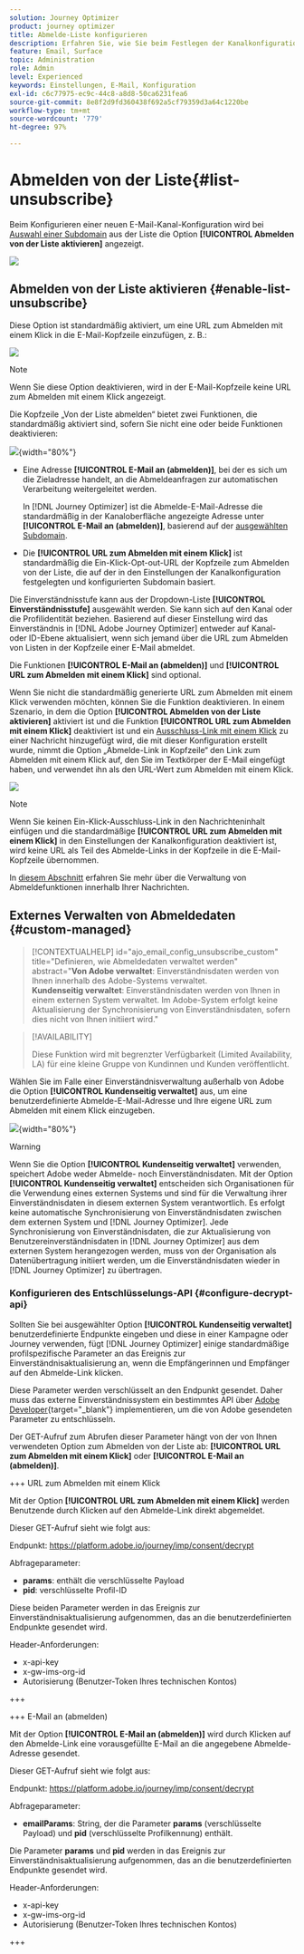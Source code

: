 ```yaml
---
solution: Journey Optimizer
product: journey optimizer
title: Abmelde-Liste konfigurieren
description: Erfahren Sie, wie Sie beim Festlegen der Kanalkonfiguration eine Abmelde-URL mit einem Klick in die Kopfzeile Ihrer E-Mails aufnehmen.
feature: Email, Surface
topic: Administration
role: Admin
level: Experienced
keywords: Einstellungen, E-Mail, Konfiguration
exl-id: c6c77975-ec9c-44c8-a8d8-50ca6231fea6
source-git-commit: 8e8f2d9fd360438f692a5cf79359d3a64c1220be
workflow-type: tm+mt
source-wordcount: '779'
ht-degree: 97%

---
```


# Abmelden von der Liste{#list-unsubscribe}

<!--Do not modify - Legal Review Done -->

Beim Konfigurieren einer neuen E-Mail-Kanal-Konfiguration wird bei [Auswahl einer Subdomain](email-settings.md#subdomains-and-ip-pools) aus der Liste die Option **[!UICONTROL Abmelden von der Liste aktivieren]** angezeigt.

![](assets/preset-list-unsubscribe.png)

## Abmelden von der Liste aktivieren {#enable-list-unsubscribe}

Diese Option ist standardmäßig aktiviert, um eine URL zum Abmelden mit einem Klick in die E-Mail-Kopfzeile einzufügen, z. B.:

![](assets/preset-list-unsubscribe-header.png)

>[!NOTE]
>
>Wenn Sie diese Option deaktivieren, wird in der E-Mail-Kopfzeile keine URL zum Abmelden mit einem Klick angezeigt.

Die Kopfzeile „Von der Liste abmelden“ bietet zwei Funktionen, die standardmäßig aktiviert sind, sofern Sie nicht eine oder beide Funktionen deaktivieren:

![](assets/surface-list-unsubscribe.png){width="80%"}

* Eine Adresse **[!UICONTROL E-Mail an (abmelden)]**, bei der es sich um die Zieladresse handelt, an die Abmeldeanfragen zur automatischen Verarbeitung weitergeleitet werden.

  In [!DNL Journey Optimizer] ist die Abmelde-E-Mail-Adresse die standardmäßig in der Kanaloberfläche angezeigte Adresse unter **[!UICONTROL E-Mail an (abmelden)]**, basierend auf der [ausgewählten Subdomain](#subdomains-and-ip-pools). <!--With this method, clicking the Unsubscribe link sends a pre-filled email to the unsubscribe address specified in the email header.-->

* Die **[!UICONTROL URL zum Abmelden mit einem Klick]** ist standardmäßig die Ein-Klick-Opt-out-URL der Kopfzeile zum Abmelden von der Liste, die auf der in den Einstellungen der Kanalkonfiguration festgelegten und konfigurierten Subdomain basiert. <!--With this method, clicking the Unsubscribe link directly unsubscribes the user, requiring only a single action to unsubscribe.-->

Die Einverständnisstufe kann aus der Dropdown-Liste **[!UICONTROL Einverständnisstufe]** ausgewählt werden. Sie kann sich auf den Kanal oder die Profilidentität beziehen. Basierend auf dieser Einstellung wird das Einverständnis in [!DNL Adobe Journey Optimizer] entweder auf Kanal- oder ID-Ebene aktualisiert, wenn sich jemand über die URL zum Abmelden von Listen in der Kopfzeile einer E-Mail abmeldet.

Die Funktionen **[!UICONTROL E-Mail an (abmelden)]** und **[!UICONTROL URL zum Abmelden mit einem Klick]** sind optional. 

Wenn Sie nicht die standardmäßig generierte URL zum Abmelden mit einem Klick verwenden möchten, können Sie die Funktion deaktivieren. In einem Szenario, in dem die Option **[!UICONTROL Abmelden von der Liste aktivieren]** aktiviert ist und die Funktion **[!UICONTROL URL zum Abmelden mit einem Klick]** deaktiviert ist und ein [Ausschluss-Link mit einem Klick](../email/email-opt-out.md#one-click-opt-out) zu einer Nachricht hinzugefügt wird, die mit dieser Konfiguration erstellt wurde, nimmt die Option „Abmelde-Link in Kopfzeile“ den Link zum Abmelden mit einem Klick auf, den Sie im Textkörper der E-Mail eingefügt haben, und verwendet ihn als den URL-Wert zum Abmelden mit einem Klick.

![](assets/preset-list-unsubscribe-opt-out-url.png)

>[!NOTE]
>
>Wenn Sie keinen Ein-Klick-Ausschluss-Link in den Nachrichteninhalt einfügen und die standardmäßige **[!UICONTROL URL zum Abmelden mit einem Klick]** in den Einstellungen der Kanalkonfiguration deaktiviert ist, wird keine URL als Teil des Abmelde-Links in der Kopfzeile in die E-Mail-Kopfzeile übernommen.

In [diesem Abschnitt](../email/email-opt-out.md#unsubscribe-header) erfahren Sie mehr über die Verwaltung von Abmeldefunktionen innerhalb Ihrer Nachrichten.

## Externes Verwalten von Abmeldedaten {#custom-managed}

>[!CONTEXTUALHELP]
>id="ajo_email_config_unsubscribe_custom"
>title="Definieren, wie Abmeldedaten verwaltet werden"
>abstract="**Von Adobe verwaltet**: Einverständnisdaten werden von Ihnen innerhalb des Adobe-Systems verwaltet.<br>**Kundenseitig verwaltet**: Einverständnisdaten werden von Ihnen in einem externen System verwaltet. Im Adobe-System erfolgt keine Aktualisierung der Synchronisierung von Einverständnisdaten, sofern dies nicht von Ihnen initiiert wird."

>[!AVAILABILITY]
>
>Diese Funktion wird mit begrenzter Verfügbarkeit (Limited Availability, LA) für eine kleine Gruppe von Kundinnen und Kunden veröffentlicht.

Wählen Sie im Falle einer Einverständnisverwaltung außerhalb von Adobe die Option **[!UICONTROL Kundenseitig verwaltet]** aus, um eine benutzerdefinierte Abmelde-E-Mail-Adresse und Ihre eigene URL zum Abmelden mit einem Klick einzugeben.

![](assets/surface-list-unsubscribe-custom.png){width="80%"}

>[!WARNING]
>
>Wenn Sie die Option **[!UICONTROL Kundenseitig verwaltet]** verwenden, speichert Adobe weder Abmelde- noch Einverständnisdaten. Mit der Option **[!UICONTROL Kundenseitig verwaltet]** entscheiden sich Organisationen für die Verwendung eines externen Systems und sind für die Verwaltung ihrer Einverständnisdaten in diesem externen System verantwortlich. Es erfolgt keine automatische Synchronisierung von Einverständnisdaten zwischen dem externen System und [!DNL Journey Optimizer]. Jede Synchronisierung von Einverständnisdaten, die zur Aktualisierung von Benutzereinverständnisdaten in [!DNL Journey Optimizer] aus dem externen System herangezogen werden, muss von der Organisation als Datenübertragung initiiert werden, um die Einverständnisdaten wieder in [!DNL Journey Optimizer] zu übertragen.

### Konfigurieren des Entschlüsselungs-API {#configure-decrypt-api}

Sollten Sie bei ausgewählter Option **[!UICONTROL Kundenseitig verwaltet]** benutzerdefinierte Endpunkte eingeben und diese in einer Kampagne oder Journey verwenden, fügt [!DNL Journey Optimizer] einige standardmäßige profilspezifische Parameter an das Ereignis zur Einverständnisaktualisierung an, <!--sent to the custom endpoint -->wenn die Empfängerinnen und Empfänger auf den Abmelde-Link klicken.

Diese Parameter werden verschlüsselt an den Endpunkt gesendet. Daher muss das externe Einverständnissystem ein bestimmtes API über [Adobe Developer](https://developer.adobe.com){target="_blank"} implementieren, um die von Adobe gesendeten Parameter zu entschlüsseln.

Der GET-Aufruf zum Abrufen dieser Parameter hängt von der von Ihnen verwendeten Option zum Abmelden von der Liste ab: **[!UICONTROL URL zum Abmelden mit einem Klick]** oder **[!UICONTROL E-Mail an (abmelden)]**.

<!--To configure the API to send back the information to [!DNL Adobe Journey Optimizer] when a recipient has unsubscribed using the List unsubscribe option with custom endpoints, follow the steps below.-->

+++ URL zum Abmelden mit einem Klick

Mit der Option **[!UICONTROL URL zum Abmelden mit einem Klick]** werden Benutzende durch Klicken auf den Abmelde-Link direkt abgemeldet.

Dieser GET-Aufruf sieht wie folgt aus:

Endpunkt: https://platform.adobe.io/journey/imp/consent/decrypt

Abfrageparameter:

* **params**: enthält die verschlüsselte Payload
* **pid**: verschlüsselte Profil-ID

Diese beiden Parameter werden in das Ereignis zur Einverständnisaktualisierung aufgenommen, das an die benutzerdefinierten Endpunkte gesendet wird.

Header-Anforderungen:

* x-api-key
* x-gw-ims-org-id
* Autorisierung (Benutzer-Token Ihres technischen Kontos)

+++

+++ E-Mail an (abmelden)

Mit der Option **[!UICONTROL E-Mail an (abmelden)]** wird durch Klicken auf den Abmelde-Link eine vorausgefüllte E-Mail an die angegebene Abmelde-Adresse gesendet.

Dieser GET-Aufruf sieht wie folgt aus:

Endpunkt: https://platform.adobe.io/journey/imp/consent/decrypt

Abfrageparameter:

* **emailParams**: String, der die Parameter **params** (verschlüsselte Payload) und **pid** (verschlüsselte Profilkennung) enthält.

Die Parameter **params** und **pid** werden in das Ereignis zur Einverständnisaktualisierung aufgenommen, das an die benutzerdefinierten Endpunkte gesendet wird.

Header-Anforderungen:

* x-api-key
* x-gw-ims-org-id
* Autorisierung (Benutzer-Token Ihres technischen Kontos)

+++
